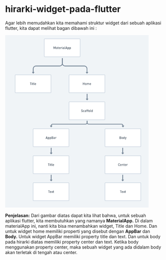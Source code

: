 # hirarki-widget-pada-flutter
Agar lebih memudahkan kita memahami struktur widget dari sebuah aplikasi flutter, kita dapat melihat bagan dibawah ini :

![hirarki widget](https://github.com/arlan-trislis/images/blob/master/hirarki-widget.png)

<b>Penjelasan:</b>
Dari gambar diatas dapat kita lihat bahwa, untuk sebuah aplikasi flutter, kita membutuhkan yang namanya <b>MaterialApp.</b> Di dalam materialApp ini, nanti kita bisa menambahkan widget, Title dan Home. Dan untuk widget home memiliki properti yang disebut dengan <b>AppBar</b> dan <b>Body.</b> Untuk widget AppBar memiliki property title dan text. Dan untuk body pada hirarki diatas memiliki property center dan text. Ketika body menggunakan property center, maka sebuah widget yang ada didalam body akan terletak di tengah atau center.
